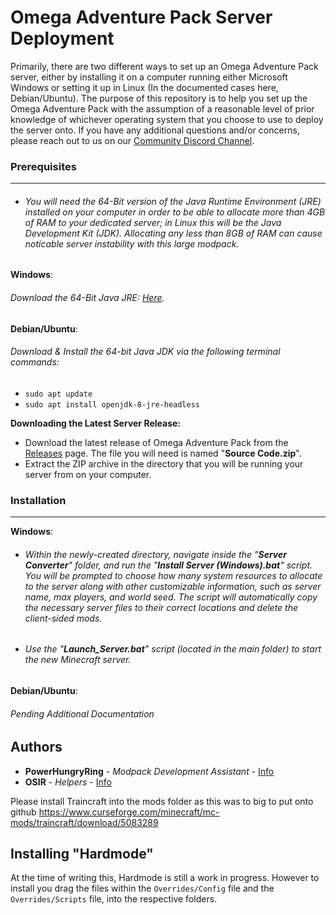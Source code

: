 # Omega Adventure Pack Server Deployment

Primarily, there are two different ways to set up an Omega Adventure Pack server, either by installing it on a computer running either Microsoft Windows or setting it up in Linux (In the documented cases here, Debian/Ubuntu). The purpose of this repository is to help you set up the Omega Adventure Pack with the assumption of a reasonable level of prior knowledge of whichever operating system that you choose to use to deploy the server onto.  If you have any additional questions and/or concerns, please reach out to us on our [Community Discord Channel](https://www.google.com/url?q=https%3A%2F%2Fdiscord.gg%2FKmGguMz&sa=D&sntz=1&usg=AFQjCNHFXE7b1nuhdnnZnT3OCjdJ0uLmtw).

### Prerequisites
------
- ###### You will need the 64-Bit version of the Java Runtime Environment (JRE) installed on your computer in order to be able to allocate more than 4GB of RAM to your dedicated server; in Linux this will be the Java Development Kit (JDK).  Allocating any less than 8GB of RAM can cause noticable server instability with this large modpack.  

**Windows**:
###### Download the 64-Bit Java JRE: [Here](https://javadl.oracle.com/webapps/download/AutoDL?BundleId=240728_5b13a193868b4bf28bcb45c792fce896).

**Debian/Ubuntu**:
###### Download & Install the 64-bit Java JDK via the following terminal commands:
- `sudo apt update`
- `sudo apt install openjdk-8-jre-headless`

**Downloading the Latest Server Release:**
- Download the latest release of Omega Adventure Pack from the [Releases](https://github.com/cyberstrawberry101/Omega-Adventure-Pack/releases) page.  The file you will need is named "**Source Code.zip**".
- Extract the ZIP archive in the directory that you will be running your server from on your computer.  

### Installation
------
**Windows**:
- ###### Within the newly-created directory, navigate inside the "**Server Converter**" folder, and run the "**Install Server (Windows).bat**" script.  You will be prompted to choose how many system resources to allocate to the server along with other customizable information, such as server name, max players, and world seed.  The script will automatically copy the necessary server files to their correct locations and delete the client-sided mods.
- ###### Use the "**Launch_Server.bat**" script (located in the main folder) to start the new Minecraft server.

**Debian/Ubuntu**:
###### Pending Additional Documentation

## Authors


* **PowerHungryRing** - *Modpack Development Assistant* - [Info]()
* **OSIR** - *Helpers* - [Info](https://wiki.warfactory.co/index.php/OSIR)


Please install Traincraft into the mods folder as this was to big to put onto github https://www.curseforge.com/minecraft/mc-mods/traincraft/download/5083289

## Installing "Hardmode"

At the time of writing this, Hardmode is still a work in progress. However to install you drag the files within the `Overrides/Config` file and the `Overrides/Scripts` file, into the respective folders.

  








